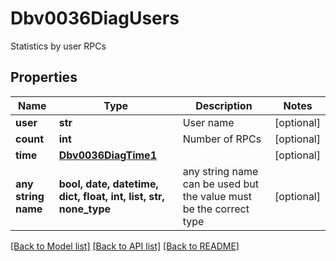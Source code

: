 # Dbv0036DiagUsers

Statistics by user RPCs

## Properties
Name | Type | Description | Notes
------------ | ------------- | ------------- | -------------
**user** | **str** | User name | [optional] 
**count** | **int** | Number of RPCs | [optional] 
**time** | [**Dbv0036DiagTime1**](Dbv0036DiagTime1.md) |  | [optional] 
**any string name** | **bool, date, datetime, dict, float, int, list, str, none_type** | any string name can be used but the value must be the correct type | [optional]

[[Back to Model list]](../README.md#documentation-for-models) [[Back to API list]](../README.md#documentation-for-api-endpoints) [[Back to README]](../README.md)


